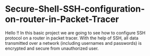 # Secure-Shell-SSH-configuration-on-router-in-Packet-Tracer
Hello !! In this basic project we are going to see how to configure SSH protocol on a router in packet tracer. With the help of SSH, all data transmitted over a network (including usernames  and passwords) is encrypted and secure from unauthorized user.
